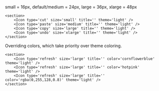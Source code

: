 small = 16px, default/medium = 24px, large = 36px, xlarge = 48px
```
<section>
    <Icon type='cut' size='small' title='' theme='light' />
    <Icon type='paste' size='medium' title='' theme='light' />
    <Icon type='copy' size='large' title='' theme='light' />
    <Icon type='undo' size='xlarge' title='' theme='light' />
</section>
```

Overriding colors, which take priority over theme coloring.
```
<section>
    <Icon type='refresh' size='large' title='' color='cornflowerblue' theme='light' />
    <Icon type='refresh' size='large' title='' color='hotpink' theme='light' />
    <Icon type='refresh' size='large' title='' color='rgba(0,255,128,0.8)' theme='light' />
</section>
```
